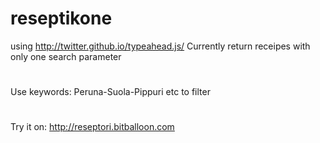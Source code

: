 # reseptikone
using http://twitter.github.io/typeahead.js/
Currently return receipes with only one search parameter
#
Use keywords: Peruna-Suola-Pippuri etc to filter
#
Try it on: http://reseptori.bitballoon.com

